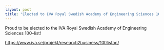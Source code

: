 ```yaml
---
layout: post
title: "Elected to IVA Royal Swedish Academy of Engineering Sciences 100-list"
---
```


Proud to be elected to the IVA Royal Swedish Academy of Engineering Sciences 100–list!

https://www.iva.se/projekt/research2business/100listan/

